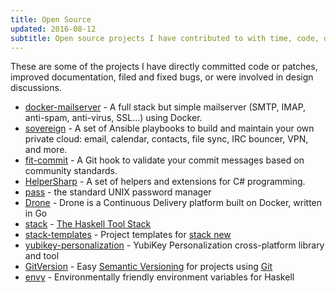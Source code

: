 ```yaml
---
title: Open Source
updated: 2016-08-12
subtitle: Open source projects I have contributed to with time, code, or documentation
---
```

These are some of the projects I have directly committed code or patches, improved documentation, filed and fixed bugs,  or were involved in design discussions.

* [docker-mailserver](https://github.com/tomav/docker-mailserver) - A full stack but simple mailserver (SMTP, IMAP, anti-spam, anti-virus, SSL...) using Docker.
* [sovereign](https://github.com/sovereign/sovereign) - A set of Ansible playbooks to build and maintain your own private cloud: email, calendar, contacts, file sync, IRC bouncer, VPN, and more.
* [fit-commit](https://github.com/m1foley/fit-commit) - A Git hook to validate your commit messages based on community standards.
* [HelperSharp](https://github.com/giacomelli/HelperSharp) - A set of helpers and extensions for C# programming.
* [pass](https://www.passwordstore.org/) - the standard UNIX password manager
* [Drone](https://github.com/drone) - Drone is a Continuous Delivery platform built on Docker, written in Go
* [stack](https://github.com/commercialhaskell) - [The Haskell Tool Stack](http://haskellstack.org)
* [stack-templates](https://github.com/commercialhaskell/stack-templates) - Project templates for [stack new](http://haskellstack.org)
* [yubikey-personalization](https://github.com/Yubico/yubikey-personalization) - YubiKey Personalization cross-platform library and tool
* [GitVersion](https://github.com/GitTools/GitVersion) - Easy [Semantic Versioning](http://semver.org) for projects using [Git](http://gitversion.readthedocs.org/en/latest/)
* [envy](https://github.com/dmjio/envy) - Environmentally friendly environment variables for Haskell

